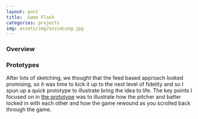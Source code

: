 ```yaml
---
layout: post
title:  Game Flash
categories: projects
img: assets/img/ozzieLong.jpg
---
```


### Overview

### Prototypes
After lots of sketching, we thought that the feed based approach looked promising, so it was time to kick it up to the next level of fidelity and so I spun up a quick prototype to illustrate bring the idea to life. The key points I focused on in [the prototype](/assets/prototypes/mlbGameFlashFeed/index.html) was to illustrate how the pitcher and batter locked in with each other and how the game rewound as you scrolled back through the game.
